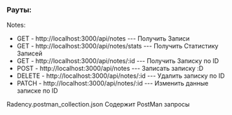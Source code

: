 ### Рауты:

Notes:

- GET - http://localhost:3000/api/notes --- Получить Записи
- GET - http://localhost:3000/api/notes/stats --- Получить Статистику Записей
- GET - http://localhost:3000/api/notes/:id --- Получить Записку по ID
- POST - http://localhost:3000/api/notes --- Записать записку :D
- DELETE - http://localhost:3000/api/notes/:id --- Удалить записку по ID
- PATCH - http://localhost:3000/api/notes/:id --- Изменить данные записке по ID

Radency.postman_collection.json Содержит PostMan запросы
